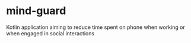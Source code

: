 # mind-guard
Kotlin application aiming to reduce time spent on phone when working or when engaged in social interactions
